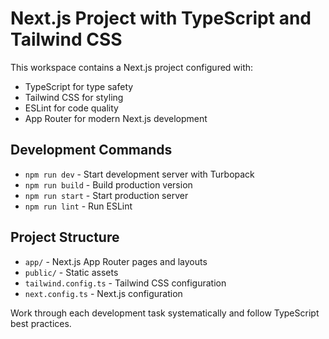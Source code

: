 # Next.js Project with TypeScript and Tailwind CSS

This workspace contains a Next.js project configured with:
- TypeScript for type safety
- Tailwind CSS for styling
- ESLint for code quality
- App Router for modern Next.js development

## Development Commands

- `npm run dev` - Start development server with Turbopack
- `npm run build` - Build production version
- `npm run start` - Start production server
- `npm run lint` - Run ESLint

## Project Structure

- `app/` - Next.js App Router pages and layouts
- `public/` - Static assets
- `tailwind.config.ts` - Tailwind CSS configuration
- `next.config.ts` - Next.js configuration

Work through each development task systematically and follow TypeScript best practices.